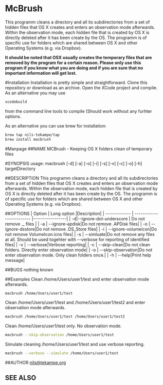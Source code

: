 # McBrush
This programm cleans a directory and all its subdirectories from a set of hidden files that OS X creates and enters an observation mode afterwards. Within the observation mode, each hidden file that is created by OS X is directly deleted after it has been create by the OS.
The programm is of specific use for folders which are shared between OS X and other Operating Systems (e.g. via Dropbox).

**It should be noted that OSX usually creates the temporary files that are removed by the program for a certain reason. Please only use this program if you know what you are doing and if you are sure that no important information will get lost.**

#Installation
Installation is pretty simple and straightforward. Clone this repository or download as an archive. Open the XCode project and compile. As an alternative you may use
```bash
xcodebuild
```
from the command line tools to compile (Should work without any furhter options. 

As an alternative you can use brew for installation:
```bash
brew tap nils-tekampe/tap
brew install macbrush
```

#Manpage 
##NAME
MCBrush - Keeping OS X folders clean of temporary files

#SYNOPSIS
usage: macbrush [\-d] [\-a] [\-o] [\-i] [\-s] [\-v] [\-c] [\-o] [\-h] targetDirectory

##DESCRIPTION
This programm cleans a directory and all its subdirectories from a set of hidden files that OS X creates and enters an observation mode afterwards. Within the observation mode, each hidden file that is created by OS X is directly deleted after it has been create by the OS.
The programm is of specific use for folders which are shared between OS X and other Operating Systems (e.g. via Dropbox).

##OPTIONS
| Option | Long option |Description|
| ------------- | ------------------------- |-----------------|
| -d|--ignore-dot-underscore  | Do not remove ._ files |
| -a | --ignore-apdisk|Do not remove .APDisk files|
| -o | --ignore-dsstore|Do not remove .DS_Store files|
| -i | --ignore-volumeicon|Do not remove VolumeIcon.icns files|
| -s | --simluate|Do not remove any files at all. Should be used togehter with --verbose for reporting of identified files|
| -v | --verbose|Verbose reporting|
| -c | --skip-clean|Do not clean folders. Directly enter observation mode|
| -o | --skip-observation|Do not enter observation mode. Only clean folders once.|
| -h | --help|Print help message|


##BUGS
nothing known 

##Examples
Clean /home/Users/user1/test and enter observation mode afterwards.
```bash
macbrush /home/Users/user1/test
```
Clean /home/Users/user1/test and /home/Users/user1/test2 and enter observation mode afterwards.
```bash
macbrush /home/Users/user1/test /home/Users/user1/test2
```
Clean /home/Users/user1/test only. No observation mode.
```bash
macbrush --skip-observation /home/Users/user1/test
```
Simulate cleaning /home/Users/user1/test and use verbose reporting. 
```bash
macbrush --verbose --simulate /home/Users/user1/test
```

##AUTHOR
nils@tekampe.org

SEE ALSO
-

